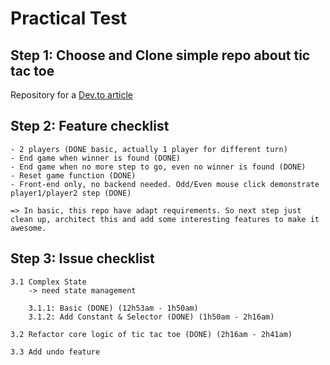 # Practical Test

## Step 1: Choose and Clone simple repo about tic tac toe

Repository for a [Dev.to article](https://dev.to/bornasepic/pure-and-simple-tic-tac-toe-with-javascript-4pgn)

## Step 2: Feature checklist

    - 2 players (DONE basic, actually 1 player for different turn)
    - End game when winner is found (DONE)
    - End game when no more step to go, even no winner is found (DONE)
    - Reset game function (DONE)
    - Front-end only, no backend needed. Odd/Even mouse click demonstrate player1/player2 step (DONE)

    => In basic, this repo have adapt requirements. So next step just clean up, architect this and add some interesting features to make it awesome.

## Step 3: Issue checklist

    3.1 Complex State
        -> need state management

        3.1.1: Basic (DONE) (12h53am - 1h50am)
        3.1.2: Add Constant & Selector (DONE) (1h50am - 2h16am)

    3.2 Refactor core logic of tic tac toe (DONE) (2h16am - 2h41am)

    3.3 Add undo feature
